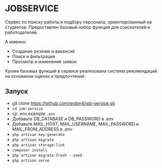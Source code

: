 # JOBSERVICE
Сервис по поиску работы и подбору персонала, ориентированный на студентов. Предоставлен базовый набор функций для соискателей и работодателей.

А именно:
- Создание резюме и вакансий
- Поиск и фильтрация
- Просмотр и изменение заявок

Кроме базовых функций в сервисе реализована система рекомендаций на основании оценок и предпочтений. 

## Запуск
- git clone https://github.com/wybin4/job-service.git
- `cd job-service`
- cp .env.example `.env`
- Добавьте DB_DATABASE и DB_PASSWORD в .env
- Добавьте MAIL_HOST, MAIL_USERNAME, MAIL_PASSWORD и MAIL_FROM_ADDRESS в .env
- `php artisan key:generate`
- `php artisan migrate`
- `php artisan storage:link`
- `composer install`
- `php artisan migrate:fresh --seed`
- `php artisan serve`


